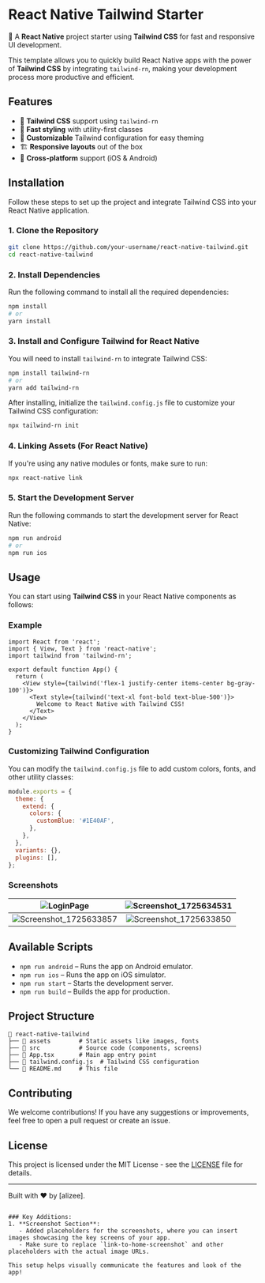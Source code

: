 # React Native Tailwind Starter

🚀 A **React Native** project starter using **Tailwind CSS** for fast and responsive UI development.

This template allows you to quickly build React Native apps with the power of **Tailwind CSS** by integrating `tailwind-rn`, making your development process more productive and efficient.

## Features

- 💨 **Tailwind CSS** support using `tailwind-rn`
- 🔄 **Fast styling** with utility-first classes
- 🎨 **Customizable** Tailwind configuration for easy theming
- 🏗️ **Responsive layouts** out of the box
- 📱 **Cross-platform** support (iOS & Android)

## Installation

Follow these steps to set up the project and integrate Tailwind CSS into your React Native application.

### 1. Clone the Repository

```bash
git clone https://github.com/your-username/react-native-tailwind.git
cd react-native-tailwind
```

### 2. Install Dependencies

Run the following command to install all the required dependencies:

```bash
npm install
# or
yarn install
```

### 3. Install and Configure Tailwind for React Native

You will need to install `tailwind-rn` to integrate Tailwind CSS:

```bash
npm install tailwind-rn
# or
yarn add tailwind-rn
```

After installing, initialize the `tailwind.config.js` file to customize your Tailwind CSS configuration:

```bash
npx tailwind-rn init
```

### 4. Linking Assets (For React Native)

If you're using any native modules or fonts, make sure to run:

```bash
npx react-native link
```

### 5. Start the Development Server

Run the following commands to start the development server for React Native:

```bash
npm run android
# or
npm run ios
```

## Usage

You can start using **Tailwind CSS** in your React Native components as follows:

### Example

```tsx
import React from 'react';
import { View, Text } from 'react-native';
import tailwind from 'tailwind-rn';

export default function App() {
  return (
    <View style={tailwind('flex-1 justify-center items-center bg-gray-100')}>
      <Text style={tailwind('text-xl font-bold text-blue-500')}>
        Welcome to React Native with Tailwind CSS!
      </Text>
    </View>
  );
}
```

### Customizing Tailwind Configuration

You can modify the `tailwind.config.js` file to add custom colors, fonts, and other utility classes:

```js
module.exports = {
  theme: {
    extend: {
      colors: {
        customBlue: '#1E40AF',
      },
    },
  },
  variants: {},
  plugins: [],
};
```

### Screenshots

| ![LoginPage](https://github.com/user-attachments/assets/b87d9ac1-0218-4eb2-bcfe-2238da57ada2) | ![Screenshot_1725634531](https://github.com/user-attachments/assets/629469f5-d72e-49a9-85da-be0a31def0bc) |
|:------------------------------------------------------------------------------------------------:|:------------------------------------------------------------------------------------------------------------:|
| ![Screenshot_1725633857](https://github.com/user-attachments/assets/9ac435bc-d747-432a-8af8-e6f4f14bd945) | ![Screenshot_1725633850](https://github.com/user-attachments/assets/ed8fda91-0d2b-46b0-a33c-7b8da9181859) |





## Available Scripts

- `npm run android` – Runs the app on Android emulator.
- `npm run ios` – Runs the app on iOS simulator.
- `npm run start` – Starts the development server.
- `npm run build` – Builds the app for production.

## Project Structure

```
📂 react-native-tailwind
├── 📂 assets        # Static assets like images, fonts
├── 📂 src           # Source code (components, screens)
├── 📄 App.tsx       # Main app entry point
├── 📄 tailwind.config.js  # Tailwind CSS configuration
└── 📄 README.md     # This file
```

## Contributing

We welcome contributions! If you have any suggestions or improvements, feel free to open a pull request or create an issue.

## License

This project is licensed under the MIT License - see the [LICENSE](LICENSE) file for details.

---

Built with ❤️ by [alizee].
```

### Key Additions:
1. **Screenshot Section**: 
   - Added placeholders for the screenshots, where you can insert images showcasing the key screens of your app.
   - Make sure to replace `link-to-home-screenshot` and other placeholders with the actual image URLs.

This setup helps visually communicate the features and look of the app!
